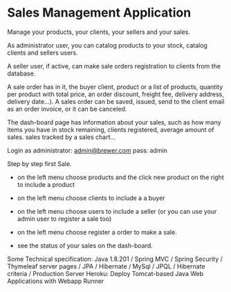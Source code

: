 # Sales Management Application
Manage your products, your clients, your sellers and your sales. 


As administrator user, you can catalog products to your stock, catalog clients and sellers users. 

A seller user, if active, can make sale orders registration to clients from the database.
 
A sale order has in it, the buyer client, 
product or a list of products, quantity per product with total price, 
an order discount, freight fee, delivery address, delivery date...).
A sales order can be saved, issued, send to the client email as an order invoice, or it can be canceled.

The dash-board page has information about your sales, such as 
how many items you have in stock remaining, clients registered, average amount of sales. 
sales tracked by a sales chart...

Login as administrator:
admin@brewer.com
pass: admin

Step by step first Sale.
 
- on the left menu choose products and the click new product on the right to include a product

- on the left menu choose clients to include a a buyer

- on the left menu choose users to include a seller (or you can use your admin user to register a sale too)

- on the left menu choose register a order to make a sale.

- see the status of your sales on the dash-board.


Some Technical specification:
Java 1.8.201 / Spring MVC / Spring Security / Thymeleaf server pages /
JPA / Hibernate / MySql / JPQL / Hibernate criteria / 
Production Server Heroku: Deploy Tomcat-based Java Web Applications with Webapp Runner
